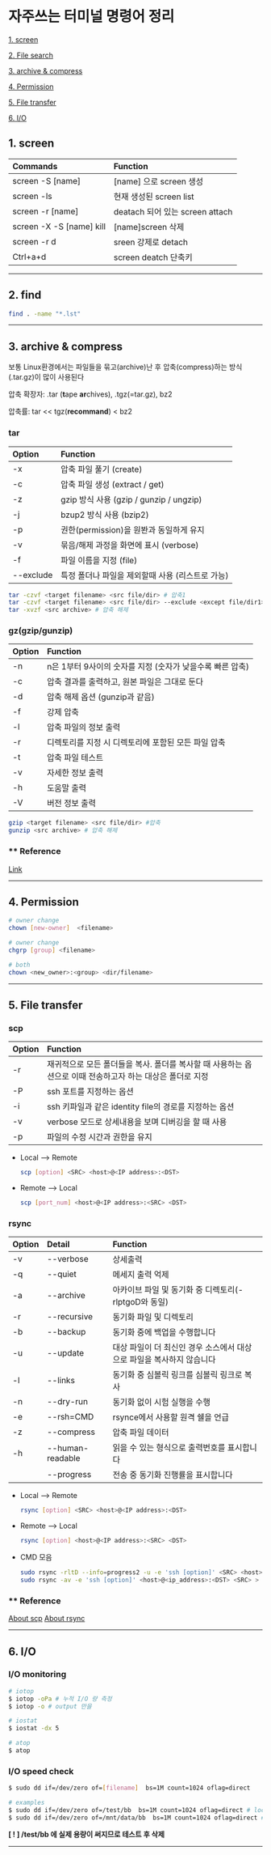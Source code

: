# 자주쓰는 터미널 명령어 정리


  [1. screen](#1.-screen)

  [2. File search](#2.-File-search)
  
  [3. archive & compress](#3.-archive-&-compress)

  [4. Permission](#4.-Permission)
  
  [5. File transfer](#5.-File-transfer)

  [6. I/O](#6.-I/O)

## 1. screen <a name="1.-screen"></a>

  |Commands|Function|
  |:----|:----|
  |screen -S [name]|[name] 으로 screen 생성|
  |screen -ls|현재 생성된 screen list |
  |screen -r [name]|deatach 되어 있는 screen attach|
  |screen -X -S [name] kill|[name]screen 삭제|
  |screen -r d|sreen 강제로 detach|
  |Ctrl+a+d|screen deatch 단축키|


---

## 2. find <a name="2.-find"></a>

  ```bash
  find . -name "*.lst"
  ```

---

## 3. archive & compress <a name="3.-archive-&-compress"></a>
보통 Linux환경에서는 파일들을 묶고(archive)난 후 압축(compress)하는 방식(.tar.gz)이 많이 사용된다

압축 확장자: .tar (**t**ape **ar**chives), .tgz(=tar.gz), bz2

압축률: tar << tgz(**recommand**) < bz2

  ### tar
  |Option|Function|
  |:----|:----|
  |-x|압축 파일 풀기 (create)|
  |-c|압축 파일 생성 (extract / get)|
  |-z|gzip 방식 사용 (gzip / gunzip / ungzip)|
  |-j|bzup2 방식 사용 (bzip2)|
  |-p|권한(permission)을 원봔과 동일하게 유지|
  |-v|묶음/해제 과정을 화면에 표시 (verbose)|
  |-f|파일 이름을 지정 (file)|
  |--exclude|특정 폴더나 파일을 제외할때 사용 (리스트로 가능)|

  ```bash
  tar -czvf <target filename> <src file/dir> # 압축1
  tar -czvf <target filename> <src file/dir> --exclude <except file/dir1> # 압축2
  tar -xvzf <src archive> # 압축 해제  
  ```

  ### gz(gzip/gunzip)
  
  |Option|Function|
  |:----|:----|
  |-n|n은 1부터 9사이의 숫자를 지정 (숫자가 낮을수록 빠른 압축)|
  |-c|압축 결과를 출력하고, 원본 파일은 그대로 둔다|
  |-d|압축 해제 옵션 (gunzip과 같음)|
  |-f|강제 압축|
  |-l|압축 파일의 정보 출력|
  |-r|디렉토리를 지정 시 디렉토리에 포함된 모든 파일 압축|
  |-t|압축 파일 테스트|
  |-v|자세한 정보 출력|
  |-h|도움말 출력|
  |-V|버전 정보 출력|

  ```bash
  gzip <target filename> <src file/dir> #압축
  gunzip <src archive> # 압축 해제
  ```

  ### ** Reference
  
  [Link](https://ifuwanna.tistory.com/31)

---
## 4. Permission <a name="4.-Permission"></a>
  ```bash
  # owner change
  chown [new-owner]  <filename>

  # owner change
  chgrp [group] <filename>
  
  # both
  chown <new_owner>:<group> <dir/filename>

  ```
---
## 5. File transfer <a name="5.-File-transfer"></a>

  ### scp
  |Option|Function|
  |:----|:----|
  |-r|재귀적으로 모든 폴더들을 복사. 폴더를 복사할 때 사용하는 옵션으로 이때 전송하고자 하는 대상은 폴더로 지정|
  |-P|ssh 포트를 지정하는 옵션|
  |-i|ssh 키파일과 같은 identity file의 경로를 지정하는 옵션|
  |-v|verbose 모드로 상세내용을 보며 디버깅을 할 때 사용|
  |-p|파일의 수정 시간과 권한을 유지|
  
  * Local --> Remote
    ```bash
    scp [option] <SRC> <host>@<IP address>:<DST>
    ```
  * Remote --> Local
    ```bash
    scp [port_num] <host>@<IP address>:<SRC> <DST>
    ```

  ### rsync
  |Option|Detail|Function|
  |:----|:----|:----|
  |-v|--verbose|상세출력|
  |-q|--quiet|메세지 출력 억제|
  |-a|--archive|아카이브 파일 및 동기화 중 디렉토리(-rlptgoD와 동일)|
  |-r|--recursive|동기화 파일 및 디렉토리 |
  |-b|--backup|동기화 중에 백업을 수행합니다|
  |-u|--update|대상 파일이 더 최신인 경우 소스에서 대상으로 파일을 복사하지 않습니다|
  |-l|--links|동기화 중 심볼릭 링크를 심볼릭 링크로 복사|
  |-n|--dry-run|동기화 없이 시험 실행을 수행|
  |-e|--rsh=CMD|rsynce에서 사용할 원격 쉘을 언급|
  |-z|--compress|압축 파일 데이터|
  |-h|--human-readable|읽을 수 있는 형식으로 출력번호를 표시합니다|
  ||--progress|전송 중 동기화 진행률을 표시합니다|

  * Local --> Remote
    ```bash
    rsync [option] <SRC> <host>@<IP address>:<DST>
    ```
  * Remote --> Local
    ```bash
    rsync [option] <host>@<IP address>:<SRC> <DST>
    ```
  * CMD 모음
    ```bash
    sudo rsync -rltD --info=progress2 -u -e 'ssh [option]' <SRC> <host>@<ip_address>:<DST> > trans.log 2>&1
    sudo rsync -av -e 'ssh [option]' <host>@<ip_address>:<DST> <SRC> > trans.log 2>&1
    ```


  
  ### ** Reference
  [About scp](https://twpower.github.io/138-send-file-using-scp-command)
  [About rsync](https://blueyikim.tistory.com/562)

---
## 6. I/O <a name="6.-I/O"></a>

  ### I/O monitoring
  ```bash
  # iotop
  $ iotop -oPa # 누적 I/O 량 측정
  $ iotop -o # output 만을 

  # iostat
  $ iostat -dx 5

  # atop
  $ atop

  ```

  ### I/O speed check
  ```bash
  $ sudo dd if=/dev/zero of=[filename]  bs=1M count=1024 oflag=direct

  # examples 
  $ sudo dd if=/dev/zero of=/test/bb  bs=1M count=1024 oflag=direct # local domain
  $ sudo dd if=/dev/zero of=/mnt/data/bb  bs=1M count=1024 oflag=direct # mount domain
  ```
  **[ ! ] /test/bb 에 실제 용량이 써지므로 테스트 후 삭제**

---

